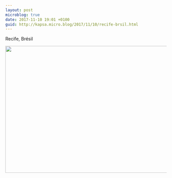 ```yaml
---
layout: post
microblog: true
date: 2017-11-10 19:01 +0100
guid: http://kapsa.micro.blog/2017/11/10/recife-brsil.html
---
```

Recife, Brésil

<img src="http://blog.jeankapsa.com/uploads/2017/711842e15a.jpg" width="600" height="397" />
